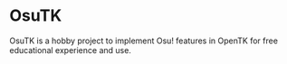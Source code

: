 # OsuTK
OsuTK is a hobby project to implement Osu! features in OpenTK for free educational experience and use.
